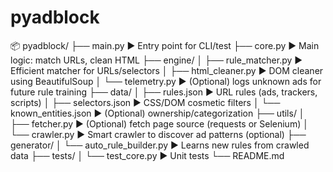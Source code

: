 # pyadblock




📦 pyadblock/
├── main.py                  ▶ Entry point for CLI/test
├── core.py                  ▶ Main logic: match URLs, clean HTML
├── engine/
│   ├── rule_matcher.py      ▶ Efficient matcher for URLs/selectors
│   ├── html_cleaner.py      ▶ DOM cleaner using BeautifulSoup
│   └── telemetry.py         ▶ (Optional) logs unknown ads for future rule training
├── data/
│   ├── rules.json           ▶ URL rules (ads, trackers, scripts)
│   ├── selectors.json       ▶ CSS/DOM cosmetic filters
│   └── known_entities.json  ▶ (Optional) ownership/categorization
├── utils/
│   ├── fetcher.py           ▶ (Optional) fetch page source (requests or Selenium)
│   └── crawler.py           ▶ Smart crawler to discover ad patterns (optional)
├── generator/
│   └── auto_rule_builder.py ▶ Learns new rules from crawled data
├── tests/
│   └── test_core.py         ▶ Unit tests
└── README.md
